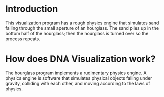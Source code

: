# Introduction
This visualization program has a rough physics engine that simulates sand falling through the small aperture of an hourglass. The sand piles up in the bottom half of the hourglass; then the hourglass is turned over so the process repeats.    

# How does DNA Visualization work?
The hourglass program implements a rudimentary physics engine. A physics engine is software that simulates physical objects falling under gravity, colliding with each other, and moving according to the laws of physics.  

